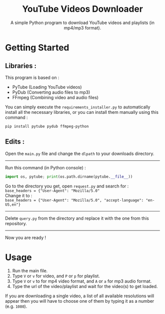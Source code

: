 <h1 align="center">YouTube Videos Downloader</h1>
<p align="center">
A simple Python program to download YouTube videos and playlists (in mp4/mp3 format).
</p>

# Getting Started
## Libraries :

This program is based on :
* PyTube (Loading YouTube videos)
* PyDub (Converting audio files to mp3)
* FFmpeg (Combining video and audio files)

You can simply execute the `requirements_installer.py` to 
automatically install all the necessary libraries, or you can 
install them manually using this command :
```Bash
pip install pytube pydub ffmpeg-python
```
## Edits :
Open the `main.py` file and change the `dlpath` to your downloads directory.
***
Run this command (in Python console) :
```Python
import os, pytube; print(os.path.dirname(pytube.__file__))
```

Go to the directory you get, open `request.py` and search for :</br>
``base_headers = {"User-Agent": "Mozilla/5.0"``</br>
Change it to :</br>
``base_headers = {"User-Agent": "Mozilla/5.0", "accept-language": "en-US,en"}``
***
Delete `query.py` from the directory and replace it with the one
from this repository.

***

Now you are ready !

# Usage
1. Run the main file.
2. Type `V` or `v` for video, and `P` or `p` for playlist.
3. Type `V` or `v` to for mp4 video format, and `A` or `a` for mp3 audio format.
4. Type the url of the video/playlist and wait for the video(s) to get loaded.

If you are downloading a single video, a list of all available
 resolutions will appear then you will have to choose one of 
 them by typing it as a number (e.g. `1080`).

